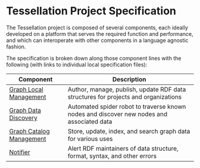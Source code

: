 <!--
 Copyright (C) 2024 Project-ACT
 
 This file is part of ov-tessellation.
 
 ov-tessellation is free software: you can redistribute it and/or modify
 it under the terms of the GNU General Public License as published by
 the Free Software Foundation, either version 3 of the License, or
 (at your option) any later version.
 
 ov-tessellation is distributed in the hope that it will be useful,
 but WITHOUT ANY WARRANTY; without even the implied warranty of
 MERCHANTABILITY or FITNESS FOR A PARTICULAR PURPOSE.  See the
 GNU General Public License for more details.
 
 You should have received a copy of the GNU General Public License
 along with ov-tessellation.  If not, see <https://www.gnu.org/licenses/>.
-->

# Tessellation Project Specification

The Tessellation project is composed of several components, each ideally developed on a platform that serves the required function and performance, and which can interoperate with other components in a language agnostic fashion.

The specification is broken down along those component lines with the following (with links to individual local specification files):

| Component                                        | Description                                                                                |
|--------------------------------------------------|--------------------------------------------------------------------------------------------|
| [Graph Local Management](graph-local.md)         | Author, manage, publish, update RDF data structures for projects and organizations         |
| [Graph Data Discovery](graph-discovery.md)       | Automated spider robot to traverse known nodes and discover new nodes and associated data  |
| [Graph Catalog Management](graph-catalog.md)     | Store, update, index, and search graph data for various uses                               |
| [Notifier](graph-msg.md)                         | Alert RDF maintainers of data structure, format, syntax, and other errors                  |
